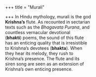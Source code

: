 +++
title = "Murali"

+++
In Hindu mythology, murali is the god  
**Krishna’s** flute. As recounted in sectarian  
texts such as the *Bhagavata Purana*, and  
countless vernacular devotional  
(**bhakti**) poems, the sound of this flute  
has an enticing quality that is irresistible  
to Krishna’s devotees (**bhakta**). When  
they hear its melody, they rush to  
Krishna’s presence. The flute and its  
siren song are seen as an extension of  
Krishna’s own enticing presence.